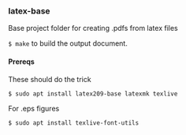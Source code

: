 ### latex-base
Base project folder for creating .pdfs from latex files

`$ make` to build the output document.

#### Prereqs

These should do the trick

`$ sudo apt install latex209-base latexmk texlive`

For .eps figures

`$ sudo apt install texlive-font-utils`